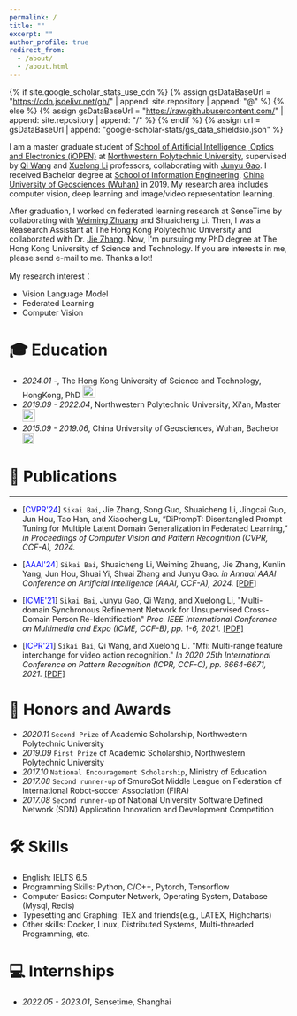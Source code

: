 ```yaml
---
permalink: /
title: ""
excerpt: ""
author_profile: true
redirect_from: 
  - /about/
  - /about.html
---
```


{% if site.google_scholar_stats_use_cdn %}
{% assign gsDataBaseUrl = "https://cdn.jsdelivr.net/gh/" | append: site.repository | append: "@" %}
{% else %}
{% assign gsDataBaseUrl = "https://raw.githubusercontent.com/" | append: site.repository | append: "/" %}
{% endif %}
{% assign url = gsDataBaseUrl | append: "google-scholar-stats/gs_data_shieldsio.json" %}

<span class='anchor' id='about-me'></span>

I am a master graduate student of [School of Artificial Intelligence, Optics and Electronics (iOPEN)](https://iopen.nwpu.edu.cn/en/Home.htm) at [Northwestern Polytechnic University](https://en.nwpu.edu.cn/), supervised by [Qi Wang](https://crabwq.github.io/) and [Xuelong Li](https://iopen.nwpu.edu.cn/info/1329/1171.htm) professors, collaborating with [Junyu Gao](https://gjy3035.github.io/). I received Bachelor degree at [School of Information Engineering](https://xgxy.cug.edu.cn/), [China University of Geosciences (Wuhan)](https://www.cug.edu.cn/) in 2019. My research area includes computer vision, deep learning and image/video representation learning.

After graduation, I  worked on federated learning research at SenseTime by collaborating with [Weiming Zhuang](https://weiming.me/) and Shuaicheng Li. Then, I was a Reasearch Assistant at The Hong Kong Polytechnic University and collaborated with Dr. [Jie Zhang](https://cugzj.github.io/zhangjie.github.io/).  Now, I'm pursuing my PhD degree at The Hong Kong University of Science and Technology. If you are interests in me, please send e-mail to me. Thanks a lot!

My research interest：
- Vision Language Model
- Federated Learning
- Computer Vision


<span class='anchor' id='-xl'></span>

# 🎓 Education
- *2024.01 -*, The Hong Kong University of Science and Technology, HongKong, PhD <a href="https://www.hust.edu.cn/"><img class="svg" src="/images/HKUST.png" width="23pt"></a>
- *2019.09 - 2022.04*, Northwestern Polytechnic University, Xi'an, Master <a href="https://www.hust.edu.cn/"><img class="svg" src="/images/NWPU.png" width="23pt"></a> 
- *2015.09 - 2019.06*, China University of Geosciences, Wuhan, Bachelor  <a href="https://www.scu.edu.cn/"><img class="svg" src="/images/CUG.png" width="20pt"></a>
 
<span class='anchor' id='-lwzl'></span>

# 📝 Publications
---
<!-- <div class='paper-box'><div class='paper-box-image'><div><div class="badge">Sensors 2022</div><img src='images/sensors2022.svg' alt="sym" width="100%"></div></div> 
<div class='paper-box-text' markdown="1"> -->
<!-- </div>
</div> -->

-	[<font color=Blue>CVPR'24</font>] `Sikai Bai`, Jie Zhang, Song Guo, Shuaicheng Li, Jingcai Guo, Jun Hou, Tao Han, and Xiaocheng Lu, “DiPrompT: Disentangled Prompt Tuning for Multiple Latent Domain Generalization in Federated Learning,” *in Proceedings of Computer Vision and Pattern Recognition (CVPR, CCF-A), 2024.*

-	[<font color=Blue>AAAI'24</font>] `Sikai Bai`, Shuaicheng Li, Weiming Zhuang, Jie Zhang, Kunlin Yang, Jun Hou, Shuai Yi, Shuai Zhang and Junyu Gao.
*in Annual AAAI Conference on Artificial Intelligence (AAAI, CCF-A), 2024.*
[[PDF]](https://arxiv.org/abs/2307.05358)

-	[<font color=Blue>ICME'21</font>] `Sikai Bai`, Junyu Gao, Qi Wang, and Xuelong Li, "Multi-domain Synchronous Refinement Network for Unsupervised Cross-Domain Person Re-Identification" *Proc. IEEE International Conference on Multimedia and Expo (ICME, CCF-B), pp. 1-6, 2021.* 
[[PDF]](https://ieeexplore.ieee.org/abstract/document/9428276)

-	[<font color=Blue>ICPR'21</font>] `Sikai Bai`, Qi Wang, and Xuelong Li. "Mfi: Multi-range feature interchange for video action recognition." *In 2020 25th International Conference on Pattern Recognition (ICPR, CCF-C), pp. 6664-6671, 2021.*
[[PDF]](https://ieeexplore.ieee.org/abstract/document/9412124)

<span class='anchor' id='-ryjx'></span>

# 🏅 Honors and Awards
- *2020.11* `Second Prize` of Academic Scholarship, Northwestern Polytechnic University  
- *2019.09* `First Prize` of Academic Scholarship, Northwestern Polytechnic University
- *2017.10* `National Encouragement Scholarship`, Ministry of Education
- *2017.08* `Second runner-up` of SmuroSot Middle League on Federation of International Robot-soccer Association
(FIRA)
- *2017.08* `Second runner-up` of National University Software Defined Network (SDN) Application Innovation
and Development Competition
<span class='anchor' id='-gzsx'></span>

# 🛠 Skills
- English: IELTS 6.5
- Programming Skills: Python, C/C++, Pytorch, Tensorflow
- Computer Basics: Computer Network, Operating System, Database (Mysql, Redis)
- Typesetting and Graphing: TEX and friends(e.g., LATEX, Highcharts)
- Other skills: Docker, Linux, Distributed Systems, Multi-threaded Programming, etc.

# 💻 Internships
- *2022.05 - 2023.01*, Sensetime, Shanghai
